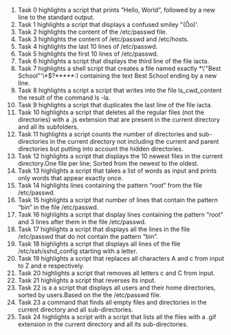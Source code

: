 1. Task 0 highlights a script that prints “Hello, World”, followed by a new line to the standard output.
2. Task 1 highlights a script that displays a confused smiley "(Ôo)'.
3. Task 2 highlights the content of the /etc/passwd file.
4. Task 3 highlights the content of /etc/passwd and /etc/hosts.
5. Task 4 highlights the last 10 lines of /etc/passwd.
6. Task 5 highlights the first 10 lines of /etc/passwd.
7. Task 6 highlights a script that displays the third line of the file iacta.
8. Task 7 highlights a shell script that creates a file named exactly \*\\'"Best School"\'\\*$\?\*\*\*\*\*:) containing the text Best School ending by a new line.
9. Task 8 highlights a script a script that writes into the file ls_cwd_content the result of the command ls -la.
10. Task 9 highlights a script that duplicates the last line of the file iacta.
11. Task 10 highlights a script that deletes all the regular files (not the directories) with a .js extension that are present in the current directory and all its subfolders.
12. Task 11 highlights a script counts the number of directories and sub-directories in the current directory not including the current and parent directories but putting into account the hidden directories.
13. Task 12 highlights a script that displays the 10 newest files in the current directory.One file per line; Sorted from the newest to the oldest.
14. Task 13 highlights a script that takes a list of words as input and prints only words that appear exactly once.
15. Task 14 highlights lines containing the pattern “root” from the file /etc/passwd.
16. Task 15 highlights a script that number of lines that contain the pattern “bin” in the file /etc/passwd.
17. Task 16 highlights a script that display lines containing the pattern “root” and 3 lines after them in the file /etc/passwd.
18. Task 17 highlights a script that displays  all the lines in the file /etc/passwd that do not contain the pattern “bin”.
19. Task 18 highlights a script that displays all lines of the file /etc/ssh/sshd_config starting with a letter.
20. Task 19 highlights a script that replaces all characters A and c from input to Z and e respectively.
21. Task 20 highlights a script that removes all letters c and C from input.
22. Task 21 highlights a script that reverses its input.
23. Task 22 is a a script that displays all users and their home directories, sorted by users.Based on the the /etc/passwd file.
24. Task 23 a command that finds all empty files and directories in the current directory and all sub-directories.
25. Task 24 highlights a script with a script that lists all the files with a .gif extension in the current directory and all its sub-directories. 
